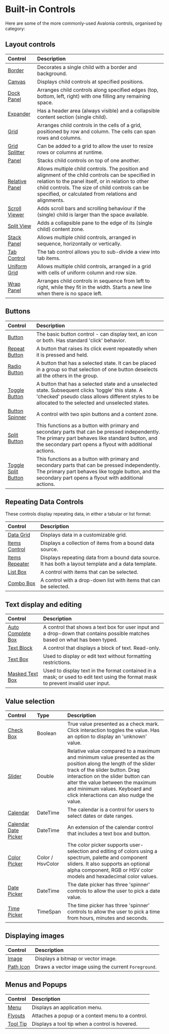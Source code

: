 # Built-in Controls

Here are some of the more commonly-used Avalonia controls, organised by category:

## Layout controls

|Control|Description|
|:----|:----|
|[Border](../../../reference/controls/detailed-reference/border.md)|Decorates a single child with a border and background.|
|[Canvas](../../../reference/controls/canvas.md)|Displays child controls at specified positions.|
|[Dock Panel](../../../reference/controls/dockpanel.md)|Arranges child controls along specified edges (top, bottom, left, right) with one filling any remaining space.|
|[Expander](../../../reference/controls/expander.md)|Has a header area (always visible) and a collapsible content section (single child).|
|[Grid](../../../reference/controls/grid.md)|Arranges child controls in the cells of a grid, positioned by row and column. The cells can span rows and columns.|
|[Grid Splitter](../../../reference/controls/gridsplitter.md)|Can be added to a grid to allow the user to resize rows or columns at runtime.|
|[Panel](../../../reference/controls/panel.md)|Stacks child controls on top of one another.|
|[Relative Panel](../../../reference/controls/relativepanel.md)|Allows multiple child controls. The position and alignment of the child controls can be specified in relation to the panel itself, or in relation to other child controls.  The size of child controls can be specified, or calculated from relations and alignments.|
|[Scroll Viewer](../../../reference/controls/scrollviewer.md)|Adds scroll bars and scrolling behaviour if the (single) child is larger than the space available.|
|[Split View](../../../reference/controls/splitview.md)|Adds a collapsible pane to the edge of its (single child) content zone.|
|[Stack Panel](../../../reference/controls/stackpanel.md)|Allows multiple child controls, arranged in sequence, horizontally or vertically.|
|[Tab Control](../../../reference/controls/detailed-reference/tabcontrol.md)|The tab control allows you to sub-divide a view into tab items.|
|[Uniform Grid](../../../reference/controls/detailed-reference/uniform-grid.md)|Allows multiple child controls, arranged in a grid with cells of uniform column and row size.|
|[Wrap Panel](../../../reference/controls/detailed-reference/wrappanel.md)|Arranges child controls in sequence from left to right, while they fit in the width. Starts a new line when there is no space left.|

## Buttons

|Control|Description|
|:----|:----|
|[Button](../../../reference/controls/buttons/button.md)|The basic button control - can display text, an icon or both. Has standard 'click' behavior.|
|[Repeat Button](../../../reference/controls/buttons/repeatbutton.md)|A button that raises its click event repeatedly when it is pressed and held.|
|[Radio Button](../../../reference/controls/buttons/radiobutton.md)|A button that has a selected state. It can be placed in a group so that selection of one button deselects all the others in the group.|
|[Toggle Button](../../../reference/controls/buttons/togglebutton.md)|A button that has a selected state and a unselected state. Subsequent clicks 'toggle' this state. A 'checked' pseudo class allows different styles to be allocated to the selected  and unselected states.|
|[Button Spinner](../../../reference/controls/buttons/buttonspinner.md)|A control with two spin buttons and a content zone.|
|[Split Button](../../../reference/controls/buttons/splitbutton.md)|This functions as a button with primary and secondary parts that can be pressed independently. The primary part behaves like standard button, and the secondary part opens a flyout with additional actions.|
|[Toggle Split Button](../../../reference/controls/buttons/togglesplitbutton.md)|This functions as a button with primary and secondary parts that can be pressed independently. The primary part behaves like toggle button, and the secondary part opens a flyout with additional actions.|

## Repeating Data Controls

These controls display repeating data, in either a tabular or list format:

|Control|Description|
|:----|:----|
|[Data Grid](../../../reference/controls/datagrid)|Displays data in a customizable grid.|
|[Items Control](../../../reference/controls/itemscontrol.md)|Displays a collection of items from a bound data source.|
|[Items Repeater](../../../reference/controls/itemsrepeater.md)|Displays repeating data from a bound data source. It has both a layout template and a data template.|
|[List Box](../../../reference/controls/listbox.md)|A control with items that can be selected.|
|[Combo Box](../../../reference/controls/combobox.md)|A control with a drop-down list with items that can be selected.|

## Text display and editing

|Control|Description|
|:----|:----|
|[Auto Complete Box](../../../reference/controls/autocompletebox.md)|A control that shows a text box for user input and a drop-down that contains possible matches based on what has been typed.|
|[Text Block](../../../reference/controls/detailed-reference/textblock.md)|A control that displays a block of text. Read-only.|
|[Text Box](../../../reference/controls/detailed-reference/textbox.md)|Used to display or edit text without formatting restrictions.|
|[Masked Text Box](../../../reference/controls/maskedtextbox.md)|Used to display text in the format contained in a mask; or used to edit text using the format mask to prevent invalid user input.|

## Value selection

|Control|Type|Description|
|:----|:----|:----|
|[Check Box](../../../reference/controls/checkbox.md)|Boolean|True value presented as a check mark. Click interaction toggles the value. Has an option to display an 'unknown' value.|
|[Slider](../../../reference/controls/slider.md)|Double|Relative value compared to a maximum and minimum value presented as the position along the length of the slider track of the slider button. Drag interaction on the slider button can alter the value between the maximum and minimum values. Keyboard and click interactions can also nudge the value.|
|[Calendar](../../../reference/controls/detailed-reference/calendar)|DateTime|The calendar is a control for users to select dates or date ranges.|
|[Calendar Date Picker](../../../reference/controls/detailed-reference/calendar/calendar-date-picker.md)|DateTime|An extension of the calendar control that includes a text box and button.|
|[Color Picker](../../../reference/controls/colorpicker)|Color / HsvColor|The color picker supports user-selection and editing of colors using a spectrum, palette and component sliders. It also supports an optional alpha component, RGB or HSV color models and hexadecimal color values.
|[Date Picker](../../../reference/controls/datepicker.md)|DateTime|The date picker has three 'spinner' controls to allow the user to pick a date value.|
|[Time Picker](../../../reference/controls/detailed-reference/timepicker.md)|TimeSpan|The time picker has three 'spinner' controls to allow the user to pick a time from hours, minutes and seconds.|

## Displaying images

|Control|Description|
|:----|:----|
|[Image](../../../reference/controls/image.md)|Displays a bitmap or vector image.|
|[Path Icon](../../../reference/controls/detailed-reference/path-icon.md)|Draws a vector image using the current `Foreground`.|

## Menus and Popups

|Control|Description|
|:----|:----|
|[Menu](../../../reference/controls/menu.md)|Displays an application menu.|
|[Flyouts](../../../reference/controls/flyouts.md)|Attaches a popup or a context menu to a control.|
|[Tool Tip](../../../reference/controls/detailed-reference/tooltip.md)|Displays a tool tip when a control is hovered.|

